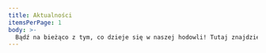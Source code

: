 ```yaml
---
title: Aktualności
itemsPerPage: 1
body: >-
  Bądź na bieżąco z tym, co dzieje się w naszej hodowli! Tutaj znajdziesz najnowsze informacje o planowanych miotach, narodzinach kociąt, sukcesach wystawowych oraz ważnych ogłoszeniach. Śledź nasze aktualizacje i poznaj życie naszych kotów z bliska.
---
```

